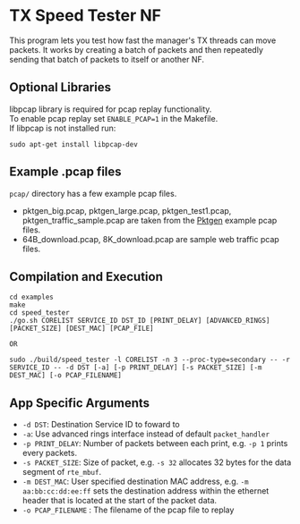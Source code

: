TX Speed Tester NF
==
This program lets you test how fast the manager's TX threads can move packets. It works by creating a batch of packets and then repeatedly sending that batch of packets to itself or another NF.

Optional Libraries
--
libpcap library is required for pcap replay functionality.  
To enable pcap replay set `ENABLE_PCAP=1` in the Makefile.  
If libpcap is not installed run:
```
sudo apt-get install libpcap-dev
```
Example .pcap files
--
`pcap/` directory has a few example pcap files.  
  - pktgen_big.pcap, pktgen_large.pcap, pktgen_test1.pcap, pktgen_traffic_sample.pcap are taken from the [Pktgen](../../tools/Pktgen/README.md) example pcap files.  
  - 64B_download.pcap, 8K_download.pcap are sample web traffic pcap files.

Compilation and Execution
--
```
cd examples
make
cd speed_tester
./go.sh CORELIST SERVICE_ID DST_ID [PRINT_DELAY] [ADVANCED_RINGS] [PACKET_SIZE] [DEST_MAC] [PCAP_FILE]

OR

sudo ./build/speed_tester -l CORELIST -n 3 --proc-type=secondary -- -r SERVICE_ID -- -d DST [-a] [-p PRINT_DELAY] [-s PACKET_SIZE] [-m DEST_MAC] [-o PCAP_FILENAME]
```

App Specific Arguments
--
  - `-d DST`: Destination Service ID to foward to
  - `-a`: Use advanced rings interface instead of default `packet_handler`
  - `-p PRINT_DELAY`: Number of packets between each print, e.g. `-p 1` prints every packets.
  - `-s PACKET_SIZE`: Size of packet, e.g. `-s 32` allocates 32 bytes for the data segment of `rte_mbuf`.
  - `-m DEST_MAC`: User specified destination MAC address, e.g. `-m aa:bb:cc:dd:ee:ff` sets the destination address within the ethernet header that is located at the start of the packet data.  
  - `-o PCAP_FILENAME` : The filename of the pcap file to replay
